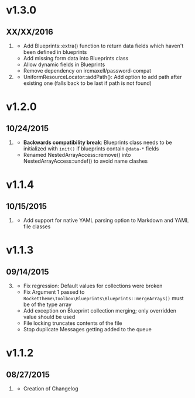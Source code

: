 # v1.3.0
## XX/XX/2016

1. [](#new)
    * Add Blueprints::extra() function to return data fields which haven't been defined in blueprints
    * Add missing form data into Blueprints class
    * Allow dynamic fields in Blueprints
    * Remove dependency on ircmaxell/password-compat
2. [](#improved)
    * UniformResourceLocator::addPath(): Add option to add path after existing one (falls back to be last if path is not found)

# v1.2.0
## 10/24/2015

1. [](#new)
    * **Backwards compatibility break**: Blueprints class needs to be initialized with `init()` if blueprints contain `@data-*` fields 
    * Renamed NestedArrayAccess::remove() into NestedArrayAccess::undef() to avoid name clashes

# v1.1.4
## 10/15/2015

1. [](#new)
    * Add support for native YAML parsing option to Markdown and YAML file classes

# v1.1.3
## 09/14/2015

3. [](#bugfix)
    * Fix regression: Default values for collections were broken
    * Fix Argument 1 passed to `RocketTheme\Toolbox\Blueprints\Blueprints::mergeArrays()` must be of the type array
    * Add exception on Blueprint collection merging; only overridden value should be used
    * File locking truncates contents of the file
    * Stop duplicate Messages getting added to the queue

# v1.1.2
## 08/27/2015

1. [](#new)
    * Creation of Changelog
